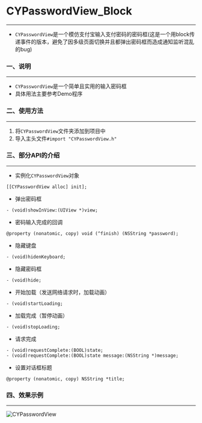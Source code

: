 # CYPasswordView_Block
---
* `CYPasswordView`是一个模仿支付宝输入支付密码的密码框(这是一个用block传递事件的版本，避免了因多级页面切换并且都弹出密码框而造成通知监听混乱的bug)

### 一、说明
---
* `CYPasswordView`是一个简单且实用的输入密码框
* 具体用法主要参考Demo程序

### 二、使用方法
---
1. 将`CYPasswordView`文件夹添加到项目中
2. 导入主头文件`#import "CYPasswordView.h"`

### 三、部分API的介绍
---
* 实例化`CYPasswordView`对象
``` objc
[[CYPasswordView alloc] init];
```
* 弹出密码框
``` objc
- (void)showInView:(UIView *)view;
```

* 密码输入完成的回调
``` objc
@property (nonatomic, copy) void (^finish) (NSString *password);
```
* 隐藏键盘
``` objc
- (void)hidenKeyboard;
```
* 隐藏密码框
``` objc
- (void)hide;
```
* 开始加载（发送网络请求时，加载动画）
``` objc
- (void)startLoading;
```

* 加载完成（暂停动画）
``` objc
- (void)stopLoading;
```

* 请求完成
``` objc
- (void)requestComplete:(BOOL)state;
- (void)requestComplete:(BOOL)state message:(NSString *)message;
```

* 设置对话框标题
``` objc
@property (nonatomic, copy) NSString *title;
```

### 四、效果示例
---
![CYPasswordView](https://github.com/chernyog/CYPasswordView/blob/master/CYPasswordViewDemo/CYPasswordViewDemo/CYPasswordViewDemo.gif "CYPasswordView示例")